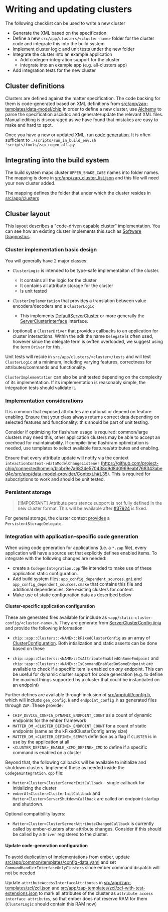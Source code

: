 # Writing and updating clusters

The following checklist can be used to write a new cluster

- Generate the XML based on the specification
- Define a new `src/app/clusters/<cluster-name>` folder for the cluster code and
  integrate this into the build system
- Implement cluster logic and unit tests under the new folder
- Integrate the cluster into an example application
  - Add codegen-integration support for the cluster
  - integrate into an example app (e.g. all-clusters app)
- Add integration tests for the new cluster

## Cluster definitions

Clusters are defined against the matter specification. The code backing for them
is code-generated based on XML definitions from [src/app/zap-templates/data-model/chip](https://github.com/project-chip/connectedhomeip/tree/master/src/app/zap-templates/zcl/data-model/chip)
In order to define a new cluster, use [Alchemy](https://github.com/project-chip/alchemy) to
parse the specification asciidoc and generate/update the relevant XML files. Manual
editing is discouraged as we have found that mistakes are easy to make and hard to spot.

Once you have a new or updated XML, run [code generation](.../zap_and_codegen/code_generation.md).
It is often sufficient to `./scripts/run_in_build_env.sh 'scripts/tools/zap_regen_all.py'`

## Integrating into the build system

The build system maps cluster `UPPER_SNAKE_CASE` names into folder names. The mapping is done
in [src/app/zap_cluster_list.json](https://github.com/project-chip/connectedhomeip/blob/master/src/app/zap_cluster_list.json) and this file will need your new cluster added.

The mapping defines the folder that under which the cluster resides in
[src/app/clusters](https://github.com/project-chip/connectedhomeip/tree/master/src/app/clusters)

## Cluster layout

This layout describes a "code-driven capable cluster" implementation. You can see
how an existing cluster implements this such as [Software Diagnostics](https://github.com/project-chip/connectedhomeip/tree/master/src/app/clusters/software-diagnostics-server).

### Cluster implementation basic design

You will generally have 2 major classes:

- `ClusterLogic` is intended to be type-safe implementaiton of the cluster.
  - It contains all the logic for the cluster
  - It contains all attribute storage for the cluster
  - Is unit tested
- `ClusterImplementation` that provides a translation between value encoders/decoders
  and a `ClusterLogic`
  - This implements [DefaultServerCluster](https://github.com/project-chip/connectedhomeip/blob/9e7a6824e570438d9d8d0969eabf768343abed4c/src/app/server-cluster/DefaultServerCluster.h#L36) or more generally the [ServerClusterInterface](https://github.com/project-chip/connectedhomeip/blob/master/src/app/server-cluster/ServerClusterInterface.h#L41) interface.

- (optional) a `ClusterDriver` that provides callbacks to an application for cluster interactions.
  Within the sdk the name `Delegate` is often used, however since the delegate term is ovften
  overloaded, we suggest using the term `Driver` for this.

Unit tests will reside in `src/app/clusters/<cluster>/tests` and will test `ClusterLogic` at
a minimum, including varying features, correctness for attributes/commands and functionality.

`ClusterImplementation` can also be unit tested depending on the complexity of its implementation.
If its implementation is reasonably simple, the integration tests should validate it.

### Implementation considerations

It is common that exposed attributes are optional or depend on feature enabling. Ensure that
your class always returns correct data depending on selected features and functionality:
this should be part of unit testing.

Consider if optimizing for flash/ram usage is required: common/large clusters may need this, other
application clusters may be able to accept an overhead for maintainability. If compile-time
flash/ram optimization is needed, use templates to select available features/attributes and
enabling.

Ensure that every attribute update will notify via the context `inteactionContext->dataModelChangeListener` (<https://github.com/project-chip/connectedhomeip/blob/9e7a6824e570438d9d8d0969eabf768343abed4c/src/app/data-model-provider/Context.h#L35>). This is required for subscriptions to work and should be unit tested.

### Persistent storage

> [!IMPORTANT] Attribute persistence support is not fully defined in the new cluster format.
> This will be available after [#37924](https://github.com/project-chip/connectedhomeip/issues/37924) is fixed.

For general storage, the cluster context [provides](https://github.com/project-chip/connectedhomeip/blob/9e7a6824e570438d9d8d0969eabf768343abed4c/src/app/server-cluster/ServerClusterContext.h#L38) a `PersistentStorageDelegate`.

### Integration with application-specific code generation

When using code generation for applications (i.e. a `*.zap` file), every application will
have a source set that explicitly defines enabled items. To integrate with the following
changes are needed:

- create a `CodegenIntegration.cpp` file intended to make use of these application
  static configuration.
- Add build system files: `app_config_dependent_sources.gni` and `app_config_dependent_sources.cmake`
  that contains this file and additional dependencies. See existing clusters for content.
- Make use of static configuration data as described below

#### Cluster-specific application configuration

These are generated files available for include as `<app/static-cluster-config/<cluster-name>.h`. They
are generate from [ServerClusterConfig.jinja](https://github.com/project-chip/connectedhomeip/blob/master/scripts/py_matter_idl/matter/idl/generators/cpp/application/ServerClusterConfig.jinja) and
provide the following information:

- `chip::app::Clusters::<NAME>::kFixedClusterConfig` as an array of [ClusterConfiguration](https://github.com/project-chip/connectedhomeip/blob/9e7a6824e570438d9d8d0969eabf768343abed4c/src/app/util/cluster-config.h#L39).
    Both intialization and static asserts can be done based on these

- `chip::app::Clusters::<NAME>::IsAttributeEnabledOnSomeEndpoint` and `chip::app::Clusters::<NAME>::IsCommandEnabledOnSomeEndpoint`
    are available to check if a specific item is enabled on *any* endpoint. This can be useful for dynamic cluster support for
    code generation (e.g. to define the maximal things supported by a cluster that could be instantiated on an endpoint)

Further defines are available through inclusion of [src/app/util/config.h](https://github.com/project-chip/connectedhomeip/blob/master/src/app/util/config.h), which
will include `gen_config.h` and `endpoint_config.h` as generated files through `ZAP`. These provide:

- `CHIP_DEVICE_CONFIG_DYNAMIC_ENDPOINT_COUNT` as a count of dynamic endpoints for the ember framework
- `MATTER_DM_<CLUSTER_DEFINE>_ENDPOINT_COUNT` for a count of static endpoints (same as the kFixedClusterConfig array size)
- `MATTER_DM_<CLUSTER_DEFINE>_SERVER` definition as a flag if `CLUSTER` is in use by the application at all
- `<CLUSTER_DEFINE>_ENABLE_<CMD_DEFINE>_CMD` to define if a specific command is enabled on a cluster

Beyond that, the following callbacks will be available to initialize and shutdown clusters. Implement these as needed
inside the `CodegenIntegration.cpp` file:

- `Matter<Cluster>ClusterServerInitCallback` - single callback for initializing the cluster
- `emberAf<Cluster>ClusterInitCallback` and `Matter<Cluster>ServerShutdownCallback` are called on endpoint
  startup and shutdown.

Optional compatibility layers:

- `Matter<Cluster>ClusterServerAttributeChangedCallback` is currently called by ember-clusters after
  attribute changes. Consider if this should be called by a `Driver` registered to the cluster.

#### Update code-generation configuration

To avoid duplication of implementations from ember, update
[src/app/common/templates/config-data.yaml](https://github.com/project-chip/connectedhomeip/blob/master/src/app/common/templates/config-data.yaml)
and set `CommandHandlerInterfaceOnlyClusters` since ember command dispatch will not be needed

Update `attributeAccessInterfaceAttributes` in [src/app/zap-templates/zcl/zcl.json](https://github.com/project-chip/connectedhomeip/blob/master/src/app/zap-templates/zcl/zcl.json)
and [src/app/zap-templates/zcl/zcl-with-test-extensions.json](https://github.com/project-chip/connectedhomeip/blob/master/src/app/zap-templates/zcl/zcl-with-test-extensions.json) to
mark all attributes of the cluster as `attribute access interface attributes`, so that ember does not reserve RAM for them (`ClusterLogic` should contain this RAM now)

